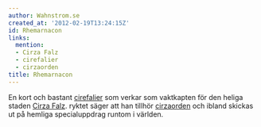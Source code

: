 ```yaml
---
author: Wahnstrom.se
created_at: '2012-02-19T13:24:15Z'
id: Rhemarnacon
links:
  mention:
  - Cirza Falz
  - cirefalier
  - cirzaorden
title: Rhemarnacon
---
```


En kort och bastant [cirefalier] som verkar som vaktkapten för den heliga staden [Cirza Falz].
ryktet säger att han tillhör [cirzaorden] och ibland skickas ut på hemliga specialuppdrag runtom i
världen.

  [cirefalier]: cirefalier
  [Cirza Falz]: Cirza_Falz
  [cirzaorden]: cirzaorden